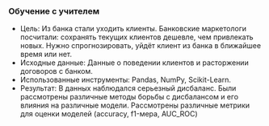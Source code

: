 ### Обучение с учителем

- Цель: Из банка стали уходить клиенты. Банковские маркетологи посчитали: сохранять текущих клиентов дешевле, чем привлекать новых. Нужно спрогнозировать, уйдёт клиент из банка в ближайшее время или нет.
- Исходные данные: Данные о поведении клиентов и расторжении договоров с банком.
- Использованные инструменты: Pandas, NumPy, Scikit-Learn.
- Результат: В данных наблюдался серьезный дисбаланс. Были рассмотрены различные методы борьбы с дисбалансом и его влияния на различные модели. Рассмотрены различные метрики для оценки моделей (accuracy, f1-мера, AUC_ROC)
